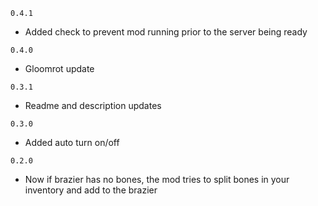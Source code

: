 `0.4.1`
* Added check to prevent mod running prior to the server being ready

`0.4.0`
* Gloomrot update

`0.3.1`
* Readme and description updates

`0.3.0`

* Added auto turn on/off

`0.2.0`

* Now if brazier has no bones, the mod tries to split bones in your inventory and add to the brazier